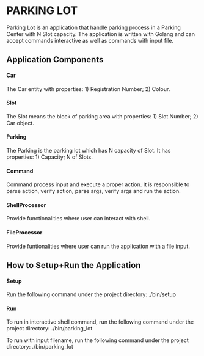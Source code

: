 # PARKING LOT

Parking Lot is an application that handle parking process in a Parking Center with N Slot capacity. The application is written with Golang and can accept commands interactive as well as commands with input file.

## Application Components

#### Car
The Car entity with properties: 1) Registration Number; 2) Colour.

#### Slot
The Slot means the block of parking area with properties: 1) Slot Number; 2) Car object.

#### Parking
The Parking is the parking lot which has N capacity of Slot. It has properties: 1) Capacity; N of Slots.

#### Command
Command process input and execute a proper action. It is responsible to parse action, verify action, parse args, verify args and run the action.

#### ShellProcessor
Provide functionalities where user can interact with shell.

#### FileProcessor
Provide funtionalities where user can run the application with a file input.

## How to Setup+Run the Application

#### Setup
Run the following command under the project directory: ./bin/setup

#### Run
To run in interactive shell command, run the following command under the project directory: ./bin/parking_lot

To run with input filename, run the following command under the project directory: ./bin/parking_lot <filename>
